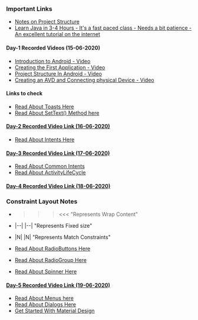 ### Important Links

- [Notes on Project Structure](https://developer.android.com/studio/projects)
- [Learn Java in 3-4 Hours - It's a fast paced class - Needs a bit patience - An excellent tutorial on the internet](https://youtu.be/n-xAqcBCws4)

#### Day-1 Recorded Videos (15-06-2020)
- [Introduction to Android - Video](https://youtu.be/CtXYx0SgVZM)
- [Creating the First Application - Video](https://youtu.be/MZb5FcSkRkA)
- [Project Structure In Android - Video](https://youtu.be/m_Vqpn1lCKw)
- [Creating an AVD and Connecting physical Device - Video](https://youtu.be/6ZKIFB7j_ps)

#### Links to check
- [Read About Toasts Here](https://developer.android.com/guide/topics/ui/notifiers/toasts)
- [Read About SetText() Method here](https://developer.android.com/reference/android/widget/TextView#setText(int))

#### [Day-2 Recorded Video Link (16-06-2020)](https://youtu.be/nDQMh0qvha8)

- [Read About Intents Here](https://developer.android.com/guide/components/intents-filters)

#### [Day-3 Recorded Video Link (17-06-2020)](https://youtu.be/4_IMPwazHkY)

- [Read About Common Intents](https://developer.android.com/guide/components/intents-common)
- [Read About ActivityLifeCycle](https://developer.android.com/guide/components/activities/activity-lifecycle)

#### [Day-4 Recorded Video Link (18-06-2020)](https://youtu.be/Oo6S3BEVWOU)


### Constraint Layout Notes

- >>> <<< "Represents Wrap Content"
- |--| |--| "Represents Fixed size"
- |N| |N| "Represents Match Constraints"


- [Read About RadioButtons Here](https://developer.android.com/guide/topics/ui/controls/radiobutton)
- [Read About RadioGroup Here](https://developer.android.com/reference/android/widget/RadioGroup)
- [Read About Spinner Here](https://developer.android.com/guide/topics/ui/controls/spinner)

#### [Day-5 Recorded Video Link (19-06-2020)](https://youtu.be/4RSTiv3pDGc)

- [Read About Menus here](https://developer.android.com/guide/topics/ui/menus)
- [Read About Dialogs Here](https://developer.android.com/guide/topics/ui/dialogs)
- [Get Started With Material Design](https://material.io/develop/android/docs/getting-started/)

